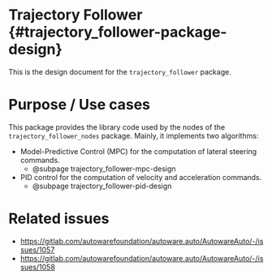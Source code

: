 Trajectory Follower {#trajectory_follower-package-design}
===========

This is the design document for the `trajectory_follower` package.


# Purpose / Use cases
<!-- Required -->
<!-- Things to consider:
    - Why did we implement this feature? -->
This package provides the library code used by the nodes of the `trajectory_follower_nodes` package.
Mainly, it implements two algorithms:
- Model-Predictive Control (MPC) for the computation of lateral steering commands.
    - @subpage trajectory_follower-mpc-design
- PID control for the computation of velocity and acceleration commands.
    - @subpage trajectory_follower-pid-design

# Related issues
<!-- Required -->
- https://gitlab.com/autowarefoundation/autoware.auto/AutowareAuto/-/issues/1057
- https://gitlab.com/autowarefoundation/autoware.auto/AutowareAuto/-/issues/1058
